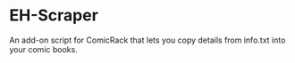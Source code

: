 # EH-Scraper
An add-on script for ComicRack that lets you copy details from info.txt into your comic books.
